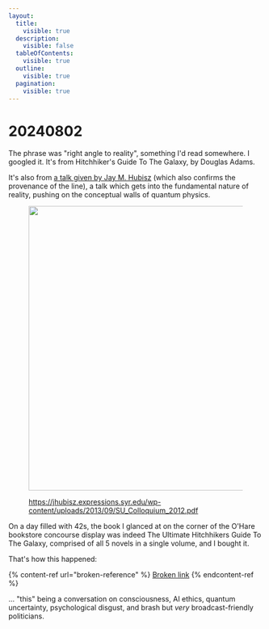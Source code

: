 ```yaml
---
layout:
  title:
    visible: true
  description:
    visible: false
  tableOfContents:
    visible: true
  outline:
    visible: true
  pagination:
    visible: true
---
```


# 20240802

The phrase was "right angle to reality", something I'd read somewhere. I googled it. It's from Hitchhiker's Guide To The Galaxy, by Douglas Adams.

It's also from [a talk given by Jay M. Hubisz](https://jhubisz.expressions.syr.edu/wp-content/uploads/2013/09/SU_Colloquium_2012.pdf) (which also confirms the provenance of the line), a talk which gets into the fundamental nature of reality, pushing on the conceptual walls of quantum physics.

<figure><img src="../../.gitbook/assets/Screenshot 2024-08-02 at 11.42.13 PM.png" alt="" width="563"><figcaption><p><a href="https://jhubisz.expressions.syr.edu/wp-content/uploads/2013/09/SU_Colloquium_2012.pdf">https://jhubisz.expressions.syr.edu/wp-content/uploads/2013/09/SU_Colloquium_2012.pdf</a></p></figcaption></figure>

On a day filled with 42s, the book I glanced at on the corner of the O'Hare bookstore concourse display was indeed The Ultimate Hitchhikers Guide To The Galaxy, comprised of all 5 novels in a single volume, and I bought it.

That's how this happened:

{% content-ref url="broken-reference" %}
[Broken link](broken-reference)
{% endcontent-ref %}

... "this" being a conversation on consciousness, AI ethics, quantum uncertainty, psychological disgust, and brash but _very_ broadcast-friendly politicians.

